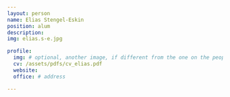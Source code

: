 ```yaml
---
layout: person
name: Elias Stengel-Eskin
position: alum
description:
img: elias.s-e.jpg

profile:
  img: # optional, another image, if different from the one on the people page
  cv: /assets/pdfs/cv_elias.pdf
  website:
  office: # address

---
```


